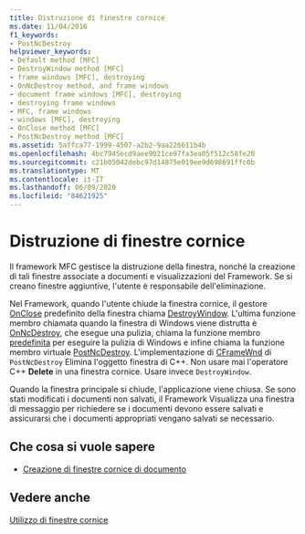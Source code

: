 ```yaml
---
title: Distruzione di finestre cornice
ms.date: 11/04/2016
f1_keywords:
- PostNcDestroy
helpviewer_keywords:
- Default method [MFC]
- DestroyWindow method [MFC]
- frame windows [MFC], destroying
- OnNcDestroy method, and frame windows
- document frame windows [MFC], destroying
- destroying frame windows
- MFC, frame windows
- windows [MFC], destroying
- OnClose method [MFC]
- PostNcDestroy method [MFC]
ms.assetid: 5affca77-1999-4507-a2b2-9aa226611b4b
ms.openlocfilehash: 4bc7945ecd9aee9021ce97fa3ea05f512c58fe20
ms.sourcegitcommit: c21b05042debc97d14875e019ee9d698691ffc0b
ms.translationtype: MT
ms.contentlocale: it-IT
ms.lasthandoff: 06/09/2020
ms.locfileid: "84621925"
---
```

# <a name="destroying-frame-windows"></a>Distruzione di finestre cornice

Il framework MFC gestisce la distruzione della finestra, nonché la creazione di tali finestre associate a documenti e visualizzazioni del Framework. Se si creano finestre aggiuntive, l'utente è responsabile dell'eliminazione.

Nel Framework, quando l'utente chiude la finestra cornice, il gestore [OnClose](reference/cwnd-class.md#onclose) predefinito della finestra chiama [DestroyWindow](reference/cwnd-class.md#destroywindow). L'ultima funzione membro chiamata quando la finestra di Windows viene distrutta è [OnNcDestroy](reference/cwnd-class.md#onncdestroy), che esegue una pulizia, chiama la funzione membro [predefinita](reference/cwnd-class.md#default) per eseguire la pulizia di Windows e infine chiama la funzione membro virtuale [PostNcDestroy](reference/cwnd-class.md#postncdestroy). L'implementazione di [CFrameWnd](reference/cframewnd-class.md) di `PostNcDestroy` Elimina l'oggetto finestra di C++. Non usare mai l'operatore C++ **Delete** in una finestra cornice. Usare invece `DestroyWindow`.

Quando la finestra principale si chiude, l'applicazione viene chiusa. Se sono stati modificati i documenti non salvati, il Framework Visualizza una finestra di messaggio per richiedere se i documenti devono essere salvati e assicurarsi che i documenti appropriati vengano salvati se necessario.

## <a name="what-do-you-want-to-know-more-about"></a>Che cosa si vuole sapere

- [Creazione di finestre cornice di documento](creating-document-frame-windows.md)

## <a name="see-also"></a>Vedere anche

[Utilizzo di finestre cornice](using-frame-windows.md)
